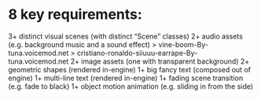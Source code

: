 # 8 key requirements:

3+ distinct visual scenes (with distinct “Scene” classes)
2+ audio assets (e.g. background music and a sound effect)
    > vine-boom-By-tuna.voicemod.net
    > cristiano-ronaldo-siiuuu-earrape-By-tuna.voicemod.net
2+ image assets (one with transparent background)
2+ geometric shapes (rendered in-engine)
1+ big fancy text (composed out of engine)
1+ multi-line text (rendered in-engine)
1+ fading scene transition (e.g. fade to black)
1+ object motion animation (e.g. sliding in from the side)


